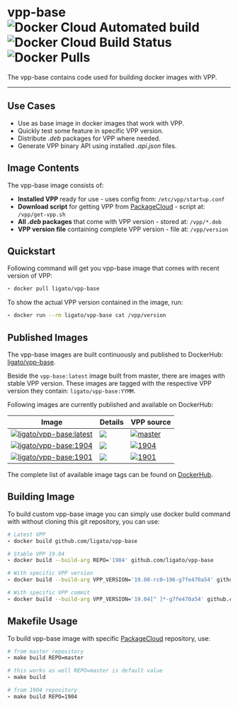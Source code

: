 # vpp-base ![Docker Cloud Automated build](https://img.shields.io/docker/cloud/automated/ligato/vpp-base.svg) ![Docker Cloud Build Status](https://img.shields.io/docker/cloud/build/ligato/vpp-base.svg) ![Docker Pulls](https://img.shields.io/docker/pulls/ligato/vpp-base.svg)

The vpp-base contains code used for building docker images with VPP.

---

## Use Cases

* Use as base image in docker images that work with VPP.
* Quickly test some feature in specific VPP version.
* Distribute _.deb_ packages for VPP where needed.
* Generate VPP binary API using installed _.api.json_ files.

## Image Contents

The vpp-base image consists of:
 
- **Installed VPP** ready for use - uses config from: `/etc/vpp/startup.conf`
- **Download script** for getting VPP from [PackageCloud](https://packagecloud.io/fdio) - script at: `/vpp/get-vpp.sh`
- **All _.deb_ packages** that come with VPP version - stored at: `/vpp/*.deb`
- **VPP version file** containing complete VPP version - file at: `/vpp/version` 

## Quickstart

Following command will get you vpp-base image that comes with recent version of VPP:

```sh
➢ docker pull ligato/vpp-base
```

To show the actual VPP version contained in the image, run:

```sh
➢ docker run --rm ligato/vpp-base cat /vpp/version
```

## Published Images

The vpp-base images are built continuously and published to DockerHub: [ligato/vpp-base](https://hub.docker.com/r/ligato/vpp-base).

Beside the `vpp-base:latest` image built from master, there are images with stable VPP version. These images are tagged with the respective VPP version they contain: `ligato/vpp-base:YYMM`. 

Following images are currently published and available on DockerHub:

| Image | Details | VPP source |
|---|---|---|
|[![ligato/vpp-base:latest](https://img.shields.io/badge/ligato/vpp--base-latest-099cec.svg?logo=docker&logoColor=white&style=popout)](https://cloud.docker.com/u/ligato/repository/docker/ligato/vpp-base)|[![](https://images.microbadger.com/badges/image/ligato/vpp-base.svg)](https://microbadger.com/images/ligato/vpp-base "Get your own image badge on microbadger.com")|[![master](https://img.shields.io/badge/packagecloud_repo-master-37327b.svg?logo=debian)](https://packagecloud.io/fdio/master) |
|[![ligato/vpp-base:1904](https://img.shields.io/badge/ligato/vpp--base-1904-blue.svg?logo=docker&logoColor=white&style=popout)](https://cloud.docker.com/u/ligato/repository/docker/ligato/vpp-base)|[![](https://images.microbadger.com/badges/image/ligato/vpp-base:1904.svg)](https://microbadger.com/images/ligato/vpp-base:1904 "Get your own image badge on microbadger.com")|[![1904](https://img.shields.io/badge/packagecloud_repo-1904-37327b.svg?logo=debian)](https://packagecloud.io/fdio/1904) |
|[![ligato/vpp-base:1901](https://img.shields.io/badge/ligato/vpp--base-1901-blue.svg?logo=docker&logoColor=white&style=popout)](https://cloud.docker.com/u/ligato/repository/docker/ligato/vpp-base)|[![](https://images.microbadger.com/badges/image/ligato/vpp-base:1901.svg)](https://microbadger.com/images/ligato/vpp-base:1901 "Get your own image badge on microbadger.com")|[![1901](https://img.shields.io/badge/packagecloud_repo-1901-37327b.svg?logo=debian)](https://packagecloud.io/fdio/1901) |

The complete list of available image tags can be found on [DockerHub](https://hub.docker.com/r/ligato/vpp-base/tags).

## Building Image

To build custom vpp-base image you can simply use docker build command with without cloning this git repository, you can use:

```sh
# Latest VPP
➢ docker build github.com/ligato/vpp-base

# Stable VPP 19.04
➢ docker build --build-arg REPO='1904' github.com/ligato/vpp-base

# With specific VPP version
➢ docker build --build-arg VPP_VERSION='19.08-rc0~196-g7fe470a54' github.com/ligato/vpp-base

# With specific VPP commit
➢ docker build --build-arg VPP_VERSION='19.04[^ ]*-g7fe470a54' github.com/ligato/vpp-base
```

## Makefile Usage

To build vpp-base image with specific [PackageCloud](https://packagecloud.io/fdio) repository, use:

```sh
# from master repository
➢ make build REPO=master

# this works as well REPO=master is default value
➢ make build 

# from 1904 repository
➢ make build REPO=1904
```
